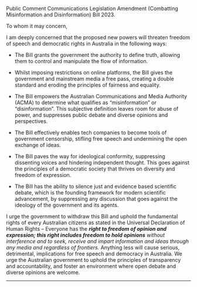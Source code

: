 Public Comment Communications Legislation Amendment (Combatting Misinformation and
Disinformation) Bill 2023.

To whom it may concern,

I am deeply concerned that the proposed new powers will threaten freedom of speech and
democratic rights in Australia in the following ways:

  - The Bill grants the government the authority to define truth, allowing them to
control and manipulate the flow of information.

  - Whilst imposing restrictions on online platforms, the Bill gives the government and
mainstream media a free pass, creating a double standard and eroding the principles
of fairness and equality.

  - The Bill empowers the Australian Communications and Media Authority (ACMA) to
determine what qualifies as “misinformation” or “disinformation”. This subjective
definition leaves room for abuse of power, and suppresses public debate and diverse
opinions and perspectives.

  - The Bill effectively enables tech companies to become tools of government
censorship, stifling free speech and undermining the open exchange of ideas.

  - The Bill paves the way for ideological conformity, suppressing dissenting voices and
hindering independent thought. This goes against the principles of a democratic
society that thrives on diversity and freedom of expression.

  - The Bill has the ability to silence just and evidence based scientific debate, which is
the founding framework for modern scientific advancement, by suppressing any
discussion that goes against the ideology of the government and its agents.

I urge the government to withdraw this Bill and uphold the fundamental rights of every
Australian citizens as stated in the Universal Declaration of Human Rights – Everyone has the
**_right to freedom of opinion and expression; this right includes freedom to hold opinions_**
_without interference and to seek, receive and impart information and ideas through any_
_media and regardless of frontiers._
Anything less will cause serious, detrimental, implications for free speech and democracy in
Australia. We urge the Australian government to uphold the principles of transparency and
accountability, and foster an environment where open debate and diverse opinions are
welcome.


-----

